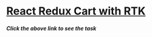 # [React Redux Cart with RTK](https://react-redux-cart-with-rtk.netlify.app/)
##### Click the above link to see the task